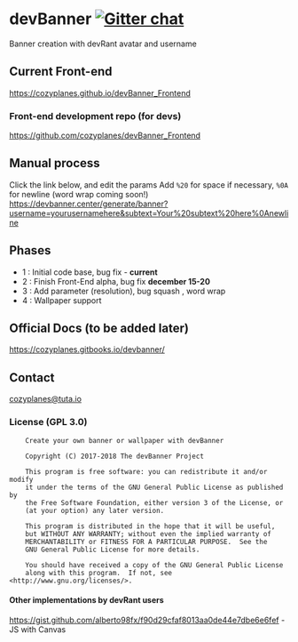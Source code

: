 # devBanner [![Gitter chat](https://badges.gitter.im/gitterHQ/services.png)](https://gitter.im/devBanner/Lobby)
Banner creation with devRant avatar and username

## Current Front-end
https://cozyplanes.github.io/devBanner_Frontend

### Front-end development repo (for devs)
https://github.com/cozyplanes/devBanner_Frontend

## Manual process
Click the link below, and edit the params
Add `%20` for space if necessary, `%0A` for newline (word wrap coming soon!)
https://devbanner.center/generate/banner?username=yourusernamehere&subtext=Your%20subtext%20here%0Anewline

## Phases

- 1 : Initial code base, bug fix - **current**
- 2 : Finish Front-End alpha, bug fix **december 15-20**
- 3 : Add parameter (resolution), bug squash , word wrap
- 4 : Wallpaper support

## Official Docs (to be added later)
https://cozyplanes.gitbooks.io/devbanner/

## Contact
<cozyplanes@tuta.io>

### License (GPL 3.0)
```
    Create your own banner or wallpaper with devBanner
    
    Copyright (C) 2017-2018 The devBanner Project

    This program is free software: you can redistribute it and/or modify
    it under the terms of the GNU General Public License as published by
    the Free Software Foundation, either version 3 of the License, or
    (at your option) any later version.

    This program is distributed in the hope that it will be useful,
    but WITHOUT ANY WARRANTY; without even the implied warranty of
    MERCHANTABILITY or FITNESS FOR A PARTICULAR PURPOSE.  See the
    GNU General Public License for more details.

    You should have received a copy of the GNU General Public License
    along with this program.  If not, see <http://www.gnu.org/licenses/>.
```

#### Other implementations by devRant users
https://gist.github.com/alberto98fx/f90d29cfaf8013aa0de44e7dbe6e6fef - JS with Canvas

